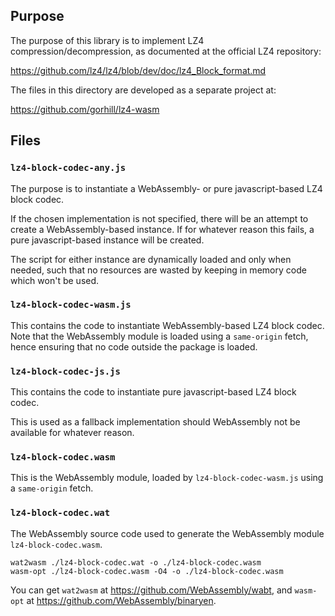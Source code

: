 ## Purpose

The purpose of this library is to implement LZ4 compression/decompression, as documented at the official LZ4 repository:

https://github.com/lz4/lz4/blob/dev/doc/lz4_Block_format.md

The files in this directory are developed as a separate project at:

https://github.com/gorhill/lz4-wasm

## Files

### `lz4-block-codec-any.js`

The purpose is to instantiate a WebAssembly- or pure javascript-based LZ4 block codec.

If the chosen implementation is not specified, there will be an attempt to create a WebAssembly-based instance. If for whatever reason this
fails, a pure javascript-based instance will be created.

The script for either instance are dynamically loaded and only when needed, such that no resources are wasted by keeping in memory code
which won't be used.

### `lz4-block-codec-wasm.js`

This contains the code to instantiate WebAssembly-based LZ4 block codec. Note that the WebAssembly module is loaded using a `same-origin`
fetch, hence ensuring that no code outside the package is loaded.

### `lz4-block-codec-js.js`

This contains the code to instantiate pure javascript-based LZ4 block codec.

This is used as a fallback implementation should WebAssembly not be available for whatever reason.

### `lz4-block-codec.wasm`

This is the WebAssembly module, loaded by `lz4-block-codec-wasm.js` using a `same-origin` fetch.

### `lz4-block-codec.wat`

The WebAssembly source code used to generate the WebAssembly module `lz4-block-codec.wasm`.

    wat2wasm ./lz4-block-codec.wat -o ./lz4-block-codec.wasm
    wasm-opt ./lz4-block-codec.wasm -O4 -o ./lz4-block-codec.wasm

You can get `wat2wasm` at <https://github.com/WebAssembly/wabt>, and `wasm-opt` at <https://github.com/WebAssembly/binaryen>.
